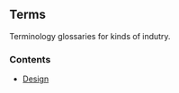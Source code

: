 ## Terms

Terminology glossaries for kinds of indutry.

### Contents

- [Design](./docs/design.md) 
